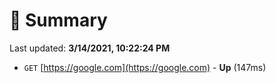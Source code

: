 # 📖 Summary
Last updated: **3/14/2021, 10:22:24 PM**

- `GET` [https://google.com](https://google.com) - **Up** (147ms)
